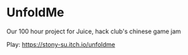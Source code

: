 # UnfoldMe
Our 100 hour project for Juice, hack club's chinese game jam

Play: https://stony-su.itch.io/unfoldme

